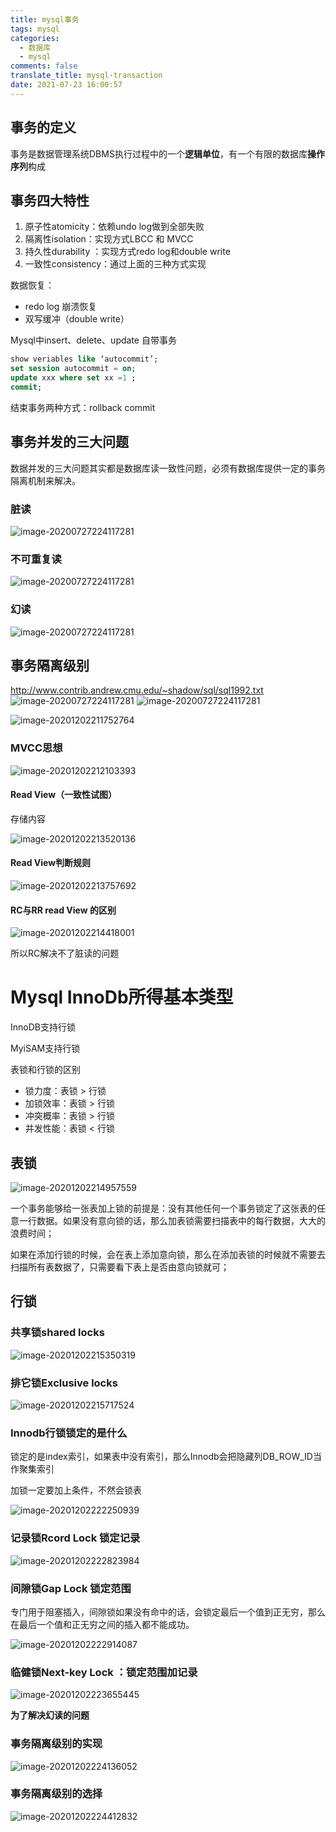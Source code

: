 ```yaml
---
title: mysql事务
tags: mysql
categories:
  - 数据库
  - mysql
comments: false
translate_title: mysql-transaction
date: 2021-07-23 16:00:57
---
```

## 事务的定义

事务是数据管理系统DBMS执行过程中的一个**逻辑单位**，有一个有限的数据库**操作序列**构成

## 事务四大特性

1.  原子性atomicity：依赖undo log做到全部失败
2.  隔离性isolation：实现方式LBCC 和 MVCC
3.  持久性durability ：实现方式redo log和double write
4.  一致性consistency：通过上面的三种方式实现

数据恢复：

-   redo log 崩溃恢复
-   双写缓冲（double write）



Mysql中insert、delete、update 自带事务

```sql
show veriables like ‘autocommit’;
set session autocommit = on;
update xxx where set xx =1 ;
commit;
```

结束事务两种方式：rollback     commit

## 事务并发的三大问题

数据并发的三大问题其实都是数据库读一致性问题，必须有数据库提供一定的事务隔离机制来解决。

### 脏读
![image-20200727224117281](./mysql-transcation/image-20201202210510525.png)

### 不可重复读
![image-20200727224117281](./mysql-transcation/image-20201202210235089.png)



### 幻读
![image-20200727224117281](./mysql-transcation/image-20201202210357906.png)


## 事务隔离级别

http://www.contrib.andrew.cmu.edu/~shadow/sql/sql1992.txt
![image-20200727224117281](./mysql-transcation/image-20201202210817094.png)
![image-20200727224117281](./mysql-transcation/image-20201202211406282.png)

![image-20201202211752764](./mysql-transcation/image-20201202211752764.png)

### MVCC思想

![image-20201202212103393](./mysql-transcation/image-20201202212103393.png)

#### Read View（一致性试图）

存储内容

![image-20201202213520136](./mysql-transcation/image-20201202213520136.png)



#### Read View判断规则

![image-20201202213757692](./mysql-transcation/image-20201202213757692.png)

#### RC与RR read View 的区别

![image-20201202214418001](./mysql-transcation/image-20201202214418001.png)

所以RC解决不了脏读的问题

# Mysql InnoDb所得基本类型

InnoDB支持行锁

MyiSAM支持行锁

表锁和行锁的区别

-   锁力度：表锁 > 行锁
-   加锁效率：表锁 > 行锁
-   冲突概率：表锁 > 行锁
-   并发性能：表锁 < 行锁

## 表锁

![image-20201202214957559](./mysql-transcation/image-20201202214957559.png)

一个事务能够给一张表加上锁的前提是：没有其他任何一个事务锁定了这张表的任意一行数据。如果没有意向锁的话，那么加表锁需要扫描表中的每行数据，大大的浪费时间；

如果在添加行锁的时候，会在表上添加意向锁，那么在添加表锁的时候就不需要去扫描所有表数据了，只需要看下表上是否由意向锁就可；

## 行锁

### 共享锁shared locks

![image-20201202215350319](./mysql-transcation/image-20201202215350319.png)



### 排它锁Exclusive locks

![image-20201202215717524](./mysql-transcation/image-20201202215717524.png)





### Innodb行锁锁定的是什么

锁定的是index索引，如果表中没有索引，那么Innodb会把隐藏列DB_ROW_ID当作聚集索引

加锁一定要加上条件，不然会锁表

![image-20201202222250939](./mysql-transcation/image-20201202222250939.png)

### 记录锁Rcord Lock 锁定记录

![image-20201202222823984](./mysql-transcation/image-20201202222823984.png)

### 间隙锁Gap Lock 锁定范围

专门用于阻塞插入，间隙锁如果没有命中的话，会锁定最后一个值到正无穷，那么在最后一个值和正无穷之间的插入都不能成功。

![image-20201202222914087](./mysql-transcation/image-20201202222914087.png)

### 临健锁Next-key Lock ：锁定范围加记录

![image-20201202223655445](./mysql-transcation/image-20201202223655445.png)

**为了解决幻读的问题**

### 事务隔离级别的实现

![image-20201202224136052](./mysql-transcation/image-20201202224136052.png)

### 事务隔离级别的选择

![image-20201202224412832](./mysql-transcation/image-20201202224412832.png)


